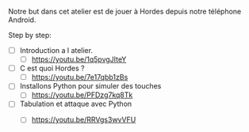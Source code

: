 Notre but dans cet atelier est de jouer à Hordes depuis notre téléphone Android.

Step by step:
- [ ] Introduction a l atelier.
  - [ ] https://youtu.be/1q5pvgJIteY
- [ ] C est quoi Hordes ?
  - [ ] https://youtu.be/7e17qbb1zBs
- [ ] Installons Python pour simuler des touches
  - [ ] https://youtu.be/PFDzg7kq8Tk
- [ ] Tabulation et attaque avec Python
  - [ ] https://youtu.be/RRVgs3wvVFU


